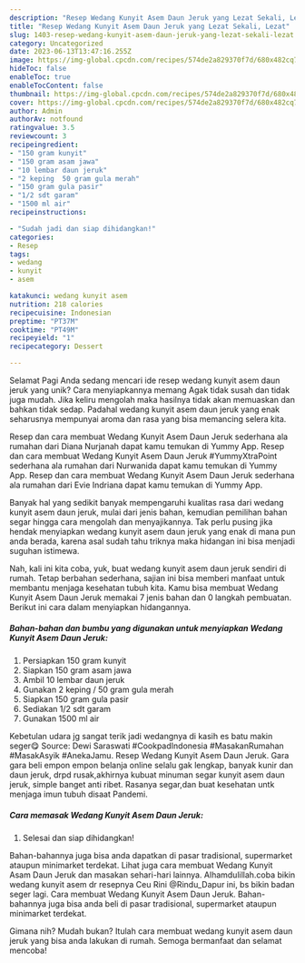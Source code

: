 ```yaml
---
description: "Resep Wedang Kunyit Asem Daun Jeruk yang Lezat Sekali, Lezat"
title: "Resep Wedang Kunyit Asem Daun Jeruk yang Lezat Sekali, Lezat"
slug: 1403-resep-wedang-kunyit-asem-daun-jeruk-yang-lezat-sekali-lezat
category: Uncategorized
date: 2023-06-13T13:47:16.255Z
image: https://img-global.cpcdn.com/recipes/574de2a829370f7d/680x482cq70/wedang-kunyit-asem-daun-jeruk-foto-resep-utama.jpg
hideToc: false
enableToc: true
enableTocContent: false
thumbnail: https://img-global.cpcdn.com/recipes/574de2a829370f7d/680x482cq70/wedang-kunyit-asem-daun-jeruk-foto-resep-utama.jpg
cover: https://img-global.cpcdn.com/recipes/574de2a829370f7d/680x482cq70/wedang-kunyit-asem-daun-jeruk-foto-resep-utama.jpg
author: Admin
authorAv: notfound
ratingvalue: 3.5
reviewcount: 3
recipeingredient:
- "150 gram kunyit"
- "150 gram asam jawa"
- "10 lembar daun jeruk"
- "2 keping  50 gram gula merah"
- "150 gram gula pasir"
- "1/2 sdt garam"
- "1500 ml air"
recipeinstructions:

- "Sudah jadi dan siap dihidangkan!"
categories:
- Resep
tags:
- wedang
- kunyit
- asem

katakunci: wedang kunyit asem 
nutrition: 218 calories
recipecuisine: Indonesian
preptime: "PT37M"
cooktime: "PT49M"
recipeyield: "1"
recipecategory: Dessert

---
```



Selamat Pagi Anda sedang mencari ide resep wedang kunyit asem daun jeruk yang unik? Cara menyiapkannya memang Agak tidak susah dan tidak juga mudah. Jika keliru mengolah maka hasilnya tidak akan memuaskan dan bahkan tidak sedap. Padahal wedang kunyit asem daun jeruk yang enak seharusnya mempunyai aroma dan rasa yang bisa memancing selera kita.


Resep dan cara membuat Wedang Kunyit Asem Daun Jeruk sederhana ala rumahan dari Diana Nurjanah dapat kamu temukan di Yummy App. Resep dan cara membuat Wedang Kunyit Asem Daun Jeruk #YummyXtraPoint sederhana ala rumahan dari Nurwanida dapat kamu temukan di Yummy App. Resep dan cara membuat Wedang Kunyit Asem Daun Jeruk sederhana ala rumahan dari Evie Indriana dapat kamu temukan di Yummy App.

Banyak hal yang sedikit banyak mempengaruhi kualitas rasa dari wedang kunyit asem daun jeruk, mulai dari jenis bahan, kemudian pemilihan bahan segar hingga cara mengolah dan menyajikannya. Tak perlu pusing jika hendak menyiapkan wedang kunyit asem daun jeruk yang enak di mana pun anda berada, karena asal sudah tahu triknya maka hidangan ini bisa menjadi suguhan istimewa.


Nah, kali ini kita coba, yuk, buat wedang kunyit asem daun jeruk sendiri di rumah. Tetap berbahan sederhana, sajian ini bisa memberi manfaat untuk membantu menjaga kesehatan tubuh kita. Kamu bisa membuat Wedang Kunyit Asem Daun Jeruk memakai 7 jenis bahan dan 0 langkah pembuatan. Berikut ini cara dalam menyiapkan hidangannya.

<!--inarticleads1-->

##### Bahan-bahan dan bumbu yang digunakan untuk menyiapkan Wedang Kunyit Asem Daun Jeruk:

1. Persiapkan 150 gram kunyit
1. Siapkan 150 gram asam jawa
1. Ambil 10 lembar daun jeruk
1. Gunakan 2 keping / 50 gram gula merah
1. Siapkan 150 gram gula pasir
1. Sediakan 1/2 sdt garam
1. Gunakan 1500 ml air


Kebetulan udara jg sangat terik jadi wedangnya di kasih es batu makin seger😋 Source: Dewi Saraswati #CookpadIndonesia #MasakanRumahan #MasakAsyik #AnekaJamu. Resep Wedang Kunyit Asem Daun Jeruk. Gara gara beli empon empon belanja online selalu gak lengkap, banyak kunir dan daun jeruk, drpd rusak,akhirnya kubuat minuman segar kunyit asem daun jeruk, simple banget anti ribet. Rasanya segar,dan buat kesehatan untk menjaga imun tubuh disaat Pandemi. 

<!--inarticleads2-->

##### Cara memasak Wedang Kunyit Asem Daun Jeruk:


1. Selesai dan siap dihidangkan!

Bahan-bahannya juga bisa anda dapatkan di pasar tradisional, supermarket ataupun minimarket terdekat. Lihat juga cara membuat Wedang Kunyit Asam Daun Jeruk dan masakan sehari-hari lainnya. Alhamdulillah.coba bikin wedang kunyit asem dr resepnya Ceu Rini @Rindu_Dapur ini, bs bikin badan seger lagi. Cara membuat Wedang Kunyit Asem Daun Jeruk. Bahan-bahannya juga bisa anda beli di pasar tradisional, supermarket ataupun minimarket terdekat. 

Gimana nih? Mudah bukan? Itulah cara membuat wedang kunyit asem daun jeruk yang bisa anda lakukan di rumah. Semoga bermanfaat dan selamat mencoba!
